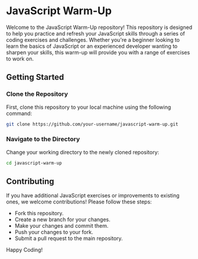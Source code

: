 # JavaScript Warm-Up
Welcome to the JavaScript Warm-Up repository! This repository is designed to help you practice and refresh your JavaScript skills through a series of coding exercises and challenges. Whether you're a beginner looking to learn the basics of JavaScript or an experienced developer wanting to sharpen your skills, this warm-up will provide you with a range of exercises to work on.

## Getting Started

### Clone the Repository

First, clone this repository to your local machine using the following command:

```bash
git clone https://github.com/your-username/javascript-warm-up.git
```


### Navigate to the Directory

Change your working directory to the newly cloned repository:

```bash
cd javascript-warm-up

```

## Contributing
If you have additional JavaScript exercises or improvements to existing ones, we welcome contributions! Please follow these steps:

* Fork this repository.
* Create a new branch for your changes.
* Make your changes and commit them.
* Push your changes to your fork.
* Submit a pull request to the main repository.

Happy Coding!
